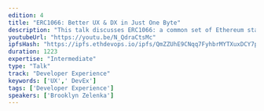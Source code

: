 ```yaml
---
edition: 4
title: "ERC1066: Better UX & DX in Just One Byte"
description: "This talk discusses ERC1066: a common set of Ethereum status codes ("ESC") in the same vein as signals, tagged tuples, and HTTP status codes. They provide an opt-in way of enriching payloads with a finite set of shared metadata. ESCs improve smart contract autonomy, UX, and DX, with clear application for localization, wallet integration, and contract interoperability. Code layout, Solidity and JS helper libraries,  and tooling are all designed with developer experience in mind. While much broader than errors, ESCs are fully compatible with revert-with-message, with the added bonus of being localized for the end user. Come see the difference a byte makes!"
youtubeUrl: "https://youtu.be/N_QdraCtsMc"
ipfsHash: "https://ipfs.ethdevops.io/ipfs/QmZZUhE9CNqq7FyhbrMYTXuxDCY7pfsKvufHoLbzwhsYNP?filename=ERC1066_-_Better_UX_DX_in_Just_One_Byte_by_Brooklyn_Zelenka_Devcon4-N_QdraCtsMc.mp4"
duration: 1223
expertise: "Intermediate"
type: "Talk"
track: "Developer Experience"
keywords: ['UX',' DevEx']
tags: ['Developer Experience']
speakers: ['Brooklyn Zelenka']
---
```


